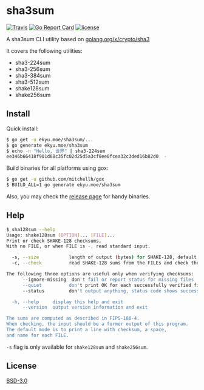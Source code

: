 # sha3sum
[![Travis](https://img.shields.io/travis/Equim-chan/sha3sum.svg)](https://travis-ci.org/Equim-chan/sha3sum)
[![Go Report Card](https://goreportcard.com/badge/github.com/Equim-chan/sha3sum)](https://goreportcard.com/report/github.com/Equim-chan/sha3sum)
[![license](https://img.shields.io/badge/BSD-3.0-blue.svg)](https://github.com/Equim-chan/sha3sum/blob/master/LICENSE)

A sha3sum CLI utility based on [golang.org/x/crypto/sha3](https://godoc.org/golang.org/x/crypto/sha3)

It covers the following utilities:

* sha3-224sum
* sha3-256sum
* sha3-384sum
* sha3-512sum
* shake128sum
* shake256sum

## Install
Quick install:
```bash
$ go get -u ekyu.moe/sha3sum/...
$ go generate ekyu.moe/sha3sum
$ echo -n "Hello, 世界" | sha3-224sum
ee346b66418f901d68c35fc02d25d5a3cf8ee0fcea32c3ded16b82d0  -
```

Build binaries for all platforms using gox:
```bash
$ go get -u github.com/mitchellh/gox
$ BUILD_ALL=1 go generate ekyu.moe/sha3sum
```

Also, you may check the [release page](https://github.com/Equim-chan/sha3sum/releases) for handy binaries.

## Help
```bash
$ sha128sum --help
Usage: shake128sum [OPTION]... [FILE]...
Print or check SHAKE-128 checksums.
With no FILE, or when FILE is -, read standard input.

  -s, --size           length of output (bytes) for SHAKE-128, default 32
  -c, --check          read SHAKE-128 sums from the FILEs and check them

The following three options are useful only when verifying checksums:
      --ignore-missing  don't fail or report status for missing files
      --quiet          don't print OK for each successfully verified file
      --status         don't output anything, status code shows success

  -h, --help     display this help and exit
      --version  output version information and exit

The sums are computed as described in FIPS-180-4.
When checking, the input should be a former output of this program.
The default mode is to print a line with checksum, a space,
and name for each FILE.
```

`-s` flag is only available for `shake128sum` and `shake256sum`.

## License
[BSD-3.0](https://github.com/Equim-chan/sha3sum/blob/master/LICENSE)
